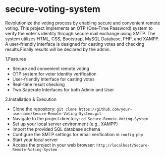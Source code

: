 # secure-voting-system
Revolutionize the voting process by enabling secure and convenient remote voting. This project implements an OTP (One-Time Password) system to verify the voter's identity through secure mail exchange using SMTP. 
The system utilizes HTML, CSS, Bootstrap, MySQL Database, PHP, and XAMPP. A user-friendly interface is designed for casting votes and checking results.Finally results will be declared by the admin.

1.Features
- Secure and convenient remote voting
- OTP system for voter identity verification
- User-friendly interface for casting votes
- Real-time result checking
- Two Saperate Interfaces for both Admin and User

2.Installation & Execution
- Clone the repository: `git clone https://github.com/your-username/Secure-Remote-Voting-System.git`
- Navigate to the project directory: `cd Secure-Remote-Voting-System`
- Set up your local server environment (e.g., XAMPP)
- Import the provided SQL database schema
- Configure the SMTP settings for email verification in `config.php`
- Start your local server
- Access the project in your web browser: `http://localhost/Secure-Remote-Voting-System`
  
